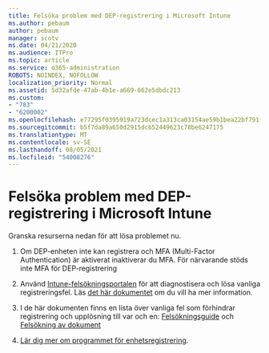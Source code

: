 ```yaml
---
title: Felsöka problem med DEP-registrering i Microsoft Intune
ms.author: pebaum
author: pebaum
manager: scotv
ms.date: 04/21/2020
ms.audience: ITPro
ms.topic: article
ms.service: o365-administration
ROBOTS: NOINDEX, NOFOLLOW
localization_priority: Normal
ms.assetid: 5d32afde-47ab-4b1e-a669-662e5dbdc213
ms.custom:
- "783"
- "6200002"
ms.openlocfilehash: e77295f0395919a723dcec1a313ca03154ae59b1bea22bf791f3a0f923cab60d
ms.sourcegitcommit: b5f7da89a650d2915dc652449623c78be6247175
ms.translationtype: MT
ms.contentlocale: sv-SE
ms.lasthandoff: 08/05/2021
ms.locfileid: "54008276"
---
```

# <a name="troubleshoot-issues-with-dep-enrollment-in-microsoft-intune"></a>Felsöka problem med DEP-registrering i Microsoft Intune

Granska resurserna nedan för att lösa problemet nu.
  
1. Om DEP-enheten inte kan registrera och MFA (Multi-Factor Authentication) är aktiverat inaktiverar du MFA. För närvarande stöds inte MFA för DEP-registrering

2. Använd [Intune-felsökningsportalen](https://devicemanagement.microsoft.com/#blade/Microsoft_Intune_DeviceSettings/TroubleshootBlade) för att diagnostisera och lösa vanliga registreringsfel. Läs [det här dokumentet](https://docs.microsoft.com/intune/help-desk-operators) om du vill ha mer information.

3. I de här dokumenten finns en lista över vanliga fel som förhindrar registrering och upplösning till var och en: [Felsökningsguide](https://support.microsoft.com/help/4039809/troubleshooting-ios-device-enrollment-in-intune) och [Felsökning av dokument](https://docs.microsoft.com/troubleshoot/mem/intune/troubleshoot-device-enrollment-in-intune)

4. [Lär dig mer om programmet för enhetsregistrering](https://docs.microsoft.com/intune/device-enrollment-program-enroll-ios).
